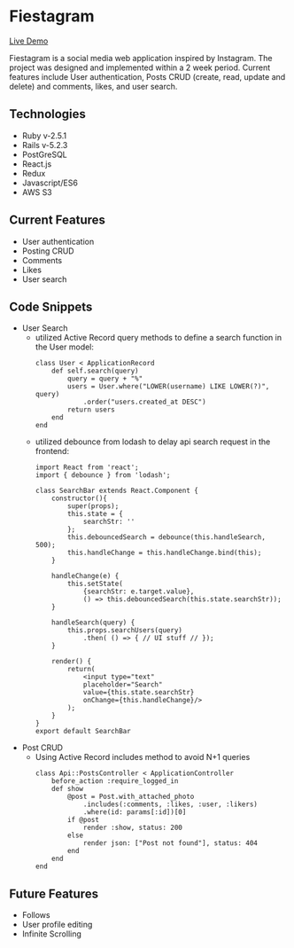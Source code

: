 # Fiestagram 

[Live Demo](https://fiestagram-ks.herokuapp.com/)

Fiestagram is a social media web application inspired by Instagram. The project was designed and implemented within a 2 week period. Current features include User authentication, Posts CRUD (create, read, update and delete) and comments, likes, and user search.

## Technologies  
* Ruby v-2.5.1
* Rails v-5.2.3
* PostGreSQL
* React.js
* Redux
* Javascript/ES6
* AWS S3

## Current Features
* User authentication 
* Posting CRUD 
* Comments
* Likes
* User search 

## Code Snippets
* User Search
    - utilized Active Record query methods to define a search function in the User model:
        ```
        class User < ApplicationRecord
            def self.search(query)
                query = query + "%"
                users = User.where("LOWER(username) LIKE LOWER(?)", query)
                    .order("users.created_at DESC")
                return users 
            end
        end
        ```
    - utilized debounce from lodash to delay api search request in the frontend:   
        ```
        import React from 'react'; 
        import { debounce } from 'lodash'; 

        class SearchBar extends React.Component {
            constructor(){
                super(props); 
                this.state = {
                    searchStr: ''
                }; 
                this.debouncedSearch = debounce(this.handleSearch, 500); 
                this.handleChange = this.handleChange.bind(this);
            }

            handleChange(e) {
                this.setState(
                    {searchStr: e.target.value},
                    () => this.debouncedSearch(this.state.searchStr)); 
            }

            handleSearch(query) {
                this.props.searchUsers(query)
                    .then( () => { // UI stuff // }); 
            }

            render() {
                return(
                    <input type="text" 
                    placeholder="Search"  
                    value={this.state.searchStr}
                    onChange={this.handleChange}/>
                );
            }   
        }
        export default SearchBar
        ```
* Post CRUD
    - Using Active Record includes method to avoid N+1 queries
        ```
        class Api::PostsController < ApplicationController
            before_action :require_logged_in
            def show
                @post = Post.with_attached_photo
                    .includes(:comments, :likes, :user, :likers)
                    .where(id: params[:id])[0]
                if @post 
                    render :show, status: 200 
                else 
                    render json: ["Post not found"], status: 404 
                end 
            end
        end 
        ```
## Future Features 
* Follows
* User profile editing
* Infinite Scrolling 






